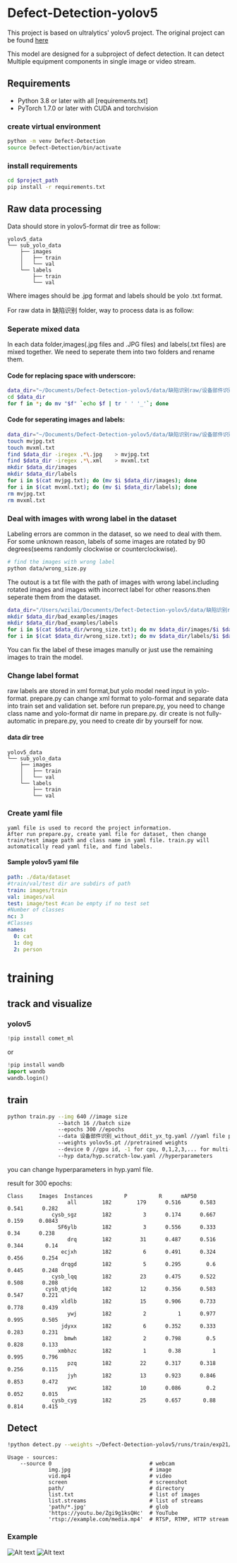 # Defect-Detection-yolov5
This project is based on ultralytics' yolov5 project. The original project can be found [here](https://github.com/ultralytics/yolov5)

This model are designed for a subproject of defect detection. It can detect Multiple equipment components in single image or video stream.



## Requirements
- Python 3.8 or later with all [requirements.txt]
- PyTorch 1.7.0 or later with CUDA and torchvision

### create virtual environment
```bash
python -m venv Defect-Detection
source Defect-Detection/bin/activate 
```
### install requirements
```bash
cd $project_path
pip install -r requirements.txt
```

## Raw data processing

Data should store in yolov5-format dir tree as follow:
```
yolov5_data
└── sub_yolo_data
    ├── images
    │   ├── train
    │   └── val
    └── labels
        ├── train
        └── val
```
Where images should be .jpg format and labels should be yolo .txt format.

For raw data in 缺陷识别 folder, way to process data is as follow:

### Seperate mixed data

In each data folder,images(.jpg files and .JPG files) and labels(.txt files) are mixed together. We need to seperate them into two folders and rename them.
#### Code for replacing space with underscore:

```bash
data_dir="~/Documents/Defect-Detection-yolov5/data/缺陷识别raw/设备部件识别"
cd $data_dir
for f in *; do mv "$f" `echo $f | tr ' ' '_'`; done
```
#### Code for seperating images and labels:
```bash
data_dir="~/Documents/Defect-Detection-yolov5/data/缺陷识别raw/设备部件识别"
touch mvjpg.txt
touch mvxml.txt
find $data_dir -iregex .*\.jpg    > mvjpg.txt
find $data_dir -iregex .*\.xml    > mvxml.txt
mkdir $data_dir/images
mkdir $data_dir/labels
for i in $(cat mvjpg.txt); do (mv $i $data_dir/images); done
for i in $(cat mvxml.txt); do (mv $i $data_dir/labels); done
rm mvjpg.txt
rm mvxml.txt
```

### Deal with images with wrong label in the dataset

Labeling errors are common in the dataset, so we need to deal with them.
For some  unknown reason, labels of some images are rotated by 90 degrees(seems randomly clockwise or counterclockwise).

```bash
# find the images with wrong label
python data/wrong_size.py
```
The outout is a txt file with the path of images with wrong label.including rotated images and images with incorrect label for other reasons.then seperate them from the dataset.

```bash
data_dir="/Users/wzilai/Documents/Defect-Detection-yolov5/data/缺陷识别raw/设备部件识别"
mkdir $data_dir/bad_examples/images
mkdir $data_dir/bad_examples/labels
for i in $(cat $data_dir/wrong_size.txt); do mv $data_dir/images/$i $data_dir/bad_examples/images; done
for i in $(cat $data_dir/wrong_size.txt); do mv $data_dir/labels/$i $data_dir/bad_examples/labels; done
```
You can fix the label of these images manully or just use the remaining images to train the model.

### Change label format
raw labels are stored in xml format,but yolo model need input in yolo-format.
prepare.py can change xml format to yolo-format and separate data into train set and validation set. 
before run prepare.py, you need to change class name and yolo-format dir name in prepare.py. dir create is not fully-automatic in prepare.py, you need to create dir by yourself for now.
#### data dir tree
```
yolov5_data
└── sub_yolo_data
    ├── images
    │   ├── train
    │   └── val
    └── labels
        ├── train
        └── val
```

### Create yaml file
```
yaml file is used to record the project information.
After run prepare.py, create yaml file for dataset, then change train/test image path and class name in yaml file. train.py will automatically read yaml file, and find labels.
```
#### Sample yolov5 yaml file
```yaml
path: ./data/dataset
#train/val/test dir are subdirs of path
train: images/train
val: images/val
test: image/test #can be empty if no test set
#Number of classes
nc: 3
#Classes
names:
  0: cat
  1: dog
  2: person
```

# training

## track and visualize

### yolov5
```python
!pip install comet_ml
```
or
```python
!pip install wandb
import wandb
wandb.login()
```
## train
```bash
python train.py --img 640 //image size
                --batch 16 //batch size
                --epochs 300 //epochs
                --data 设备部件识别_without_ddit_yx_tg.yaml //yaml file path
                --weights yolov5s.pt //pretrained weights
                --device 0 //gpu id, -1 for cpu, 0,1,2,3,... for multi-gpu
                --hyp data/hyp.scratch-low.yaml //hyperparameters

```
you can change hyperparameters in hyp.yaml file.

result for 300 epochs:
```
Class     Images  Instances          P          R      mAP50   
                   all        182        179      0.516      0.583      0.541      0.282
              cysb_sgz        182          3      0.174      0.667      0.159     0.0843
                SF6ylb        182          3      0.556      0.333       0.34      0.238
                   drq        182         31      0.487      0.516      0.344       0.14
                 ecjxh        182          6      0.491      0.324      0.456      0.254
                 drqgd        182          5      0.295        0.6      0.445      0.248
              cysb_lqq        182         23      0.475      0.522      0.508      0.208
            cysb_qtjdq        182         12      0.356      0.583      0.547      0.221
                 xldlb        182         15      0.906      0.733      0.778      0.439
                   ywj        182          2          1      0.977      0.995      0.505
                 jdyxx        182          6      0.352      0.333      0.283      0.231
                  bmwh        182          2      0.798        0.5      0.828      0.133
                xmbhzc        182          1       0.38          1      0.995      0.796
                   pzq        182         22      0.317      0.318      0.256      0.115
                   jyh        182         13      0.923      0.846      0.853      0.472
                   ywc        182         10      0.086        0.2      0.052      0.015
              cysb_cyg        182         25      0.657       0.88      0.814      0.415
``` 

## Detect
```bash
!python detect.py --weights ~/Defect-Detection-yolov5/runs/train/exp21/weights/best.pt --source your_source
```

```
Usage - sources:
    --source 0                               # webcam
             img.jpg                         # image
             vid.mp4                         # video
             screen                          # screenshot
             path/                           # directory
             list.txt                        # list of images
             list.streams                    # list of streams
             'path/*.jpg'                    # glob
             'https://youtu.be/Zgi9g1ksQHc'  # YouTube
             'rtsp://example.com/media.mp4'  # RTSP, RTMP, HTTP stream
```

### Example
![Alt text](2F4073DF-3A92-4D87-B466-CDA7D7F6CB84_1_105_c.jpeg)
![Alt text](C76A4B6A-A8B8-4B34-81BD-5E886DC05D20_1_105_c.jpeg)